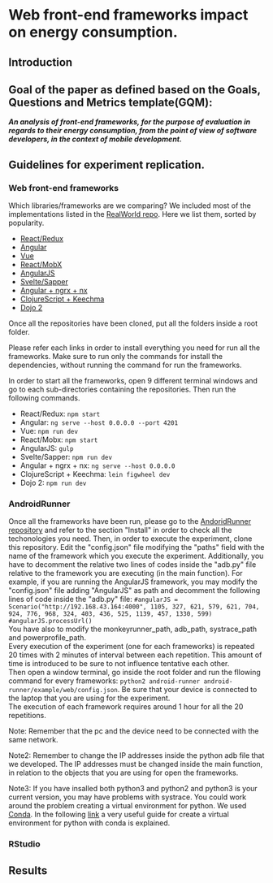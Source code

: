 # Web front-end frameworks impact on energy consumption.

## Introduction




## Goal of the paper as defined based on the Goals, Questions and Metrics template(GQM): 

**_An analysis of front-end frameworks, for the purpose of evaluation in regards to their energy consumption, from the point of view of software developers, in the context of mobile development._**	


## Guidelines for experiment replication.


### Web front-end frameworks

Which libraries/frameworks are we comparing?
We included most of the implementations listed in the [RealWorld repo](https://github.com/gothinkster/realworld). Here we list them, sorted by popularity.

* [React/Redux](https://github.com/gothinkster/react-redux-realworld-example-app)
* [Angular](https://github.com/gothinkster/angular-realworld-example-app)
* [Vue](https://github.com/gothinkster/vue-realworld-example-app)
* [React/MobX](https://github.com/gothinkster/react-mobx-realworld-example-app)
* [AngularJS](https://github.com/gothinkster/angularjs-realworld-example-app)
* [Svelte/Sapper](https://github.com/sveltejs/realworld)
* [Angular + ngrx + nx](https://github.com/stefanoslig/angular-ngrx-nx-realworld-example-app)
* [ClojureScript + Keechma](https://github.com/gothinkster/clojurescript-keechma-realworld-example-app)
* [Dojo 2](https://github.com/gothinkster/dojo2-realworld-example-app)

Once all the repositories have been cloned, put all the folders inside a root folder. 

Please refer each links in order to install everything you need for run all the frameworks. Make sure to run only the commands for install the dependencies, without running the command for run the frameworks.

In order to start all the frameworks, open 9 different terminal windows and go to each sub-directories containing the repositories. Then run the following commands. 

* React/Redux: `npm start`
* Angular: `ng serve --host 0.0.0.0 --port 4201`
* Vue: `npm run dev`
* React/Mobx: `npm start`
* AngularJS: `gulp`
* Svelte/Sapper: `npm run dev`
* Angular + ngrx + nx: `ng serve --host 0.0.0.0`
* ClojureScript + Keechma: `lein figwheel dev`
* Dojo 2: `npm run dev`


### AndroidRunner

Once all the frameworks have been run, please go to the [AndoridRunner repository](https://github.com/S2-group/android-runner) and refer to the section "Install" in order to check all the techonologies you need. Then, in order to execute the experiment, clone this repository. Edit the "config.json" file modifying the "paths" field with the name of the framework which you execute the experiment. Additionally, you have to decomment the relative two lines of codes inside the "adb.py" file relative to the framework you are executing (in the main function). For example, if you are running the AngularJS framework, you may modify the "config.json" file adding "AngularJS" as path and decomment the following lines of code inside the "adb.py" file:
`#angularJS = Scenario("http://192.168.43.164:4000", 1105, 327, 621, 579, 621, 704, 924, 776, 968, 324, 403, 436, 525, 1139, 457, 1330, 599)`
<br />
`#angularJS.processUrl()`
<br />
You have also to modify the monkeyrunner_path, adb_path, systrace_path and powerprofile_path. 
<br />
Every execution of the experiment (one for each frameworks) is repeated 20 times with 2 minutes of interval between each repetition. This amount of time is introduced to be sure to not influence tentative each other. 
<br />
Then open a window terminal, go inside the root folder and run the fllowing command for every frameworks: `python2 android-runner android-runner/example/web/config.json`. Be sure that your device is connected to the laptop that you are using for the experiment.
<br />
The execution of each framework requires around 1 hour for all the 20 repetitions.

Note: Remember that the pc and the device need to be connected with the same network.

Note2: Remember to change the IP addresses inside the python adb file that we developed. The IP addresses must be changed inside the main function, in relation to the objects that you are using for open the frameworks.

Note3: If you have insalled both python3 and python2 and python3 is your current version, you may have problems with systrace. You could work around the problem creating a virtual environment for python. We used [Conda](https://conda.io/docs/). In the following [link](https://uoa-eresearch.github.io/eresearch-cookbook/recipe/2014/11/20/conda/) a very useful guide for create a virtual environment for python with conda is explained. 

### RStudio

## Results
